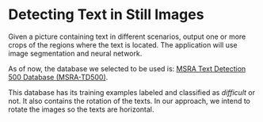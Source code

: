 # Detecting Text in Still Images

Given a picture containing text in different scenarios, output one or more crops of the regions where the text is located. The application will use image segmentation and neural network.

As of now, the database we selected to be used is: [MSRA Text Detection 500 Database (MSRA-TD500)](http://www.iapr-tc11.org/mediawiki/index.php/MSRA_Text_Detection_500_Database_(MSRA-TD500)).

This database has its training examples labeled and classified as *difficult* or not. It also contains the rotation of the texts. In our approach, we intend to rotate the images so the texts are horizontal.
